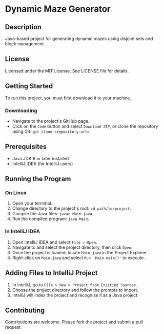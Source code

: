 # Dynamic Maze Generator

## Description
Java-based project for generating dynamic mazes using disjoint sets and block management.

## License
Licensed under the MIT License. See LICENSE file for details.

## Getting Started
To run this project, you must first download it to your machine.

### Downloading
- Navigate to the project's GitHub page.
- Click on the `Code` button and select `Download ZIP`, or clone the repository using Git: `git clone <repository-url>`.

## Prerequisites
- Java JDK 8 or later installed
- IntelliJ IDEA (for IntelliJ users)

## Running the Program

### On Linux
1. Open your terminal.
2. Change directory to the project's root: `cd path/to/project`.
3. Compile the Java files: `javac Main.java`.
4. Run the compiled program: `java Main`.

### In IntelliJ IDEA
1. Open IntelliJ IDEA and select `File > Open`.
2. Navigate to and select the project directory, then click `Open`.
3. Once the project is loaded, locate `Main.java` in the Project Explorer.
4. Right-click on `Main.java` and select `Run 'Main.main()'` to execute.

## Adding Files to IntelliJ Project
1. In IntelliJ, go to `File > New > Project from Existing Sources`.
2. Choose the project directory and follow the prompts to import.
3. IntelliJ will index the project and recognize it as a Java project.

## Contributing
Contributions are welcome. Please fork the project and submit a pull request.
